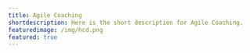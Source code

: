 ```yaml
---
title: Agile Coaching
shortdescription: Here is the short description for Agile Coaching.
featuredimage: /img/hcd.png
featured: true
---
```


